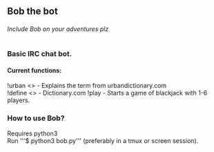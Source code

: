 ## Bob the bot   
###### Include Bob on your adventures plz   
#   
### Basic IRC chat bot.   
#### Current functions:   
!urban <> - Explains the term from urbandictionary.com   
!define <> - Dictionary.com
!play     - Starts a game of blackjack with 1-6 players.   

### How to use Bob?   
Requires python3    
Run '''$ python3 bob.py''' (preferably in a tmux or screen session).   
